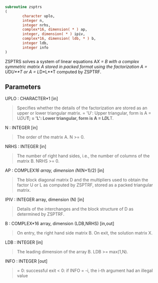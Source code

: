 ```fortran
subroutine zsptrs
(
        character uplo,
        integer n,
        integer nrhs,
        complex*16, dimension( * ) ap,
        integer, dimension( * ) ipiv,
        complex*16, dimension( ldb, * ) b,
        integer ldb,
        integer info
)
```

ZSPTRS solves a system of linear equations A*X = B with a complex
symmetric matrix A stored in packed format using the factorization
A = U*D*U**T or A = L*D*L**T computed by ZSPTRF.

## Parameters
UPLO : CHARACTER*1 [in]
> Specifies whether the details of the factorization are stored
> as an upper or lower triangular matrix.
> = 'U':  Upper triangular, form is A = U*D*U**T;
> = 'L':  Lower triangular, form is A = L*D*L**T.

N : INTEGER [in]
> The order of the matrix A.  N >= 0.

NRHS : INTEGER [in]
> The number of right hand sides, i.e., the number of columns
> of the matrix B.  NRHS >= 0.

AP : COMPLEX*16 array, dimension (N*(N+1)/2) [in]
> The block diagonal matrix D and the multipliers used to
> obtain the factor U or L as computed by ZSPTRF, stored as a
> packed triangular matrix.

IPIV : INTEGER array, dimension (N) [in]
> Details of the interchanges and the block structure of D
> as determined by ZSPTRF.

B : COMPLEX*16 array, dimension (LDB,NRHS) [in,out]
> On entry, the right hand side matrix B.
> On exit, the solution matrix X.

LDB : INTEGER [in]
> The leading dimension of the array B.  LDB >= max(1,N).

INFO : INTEGER [out]
> = 0:  successful exit
> < 0: if INFO = -i, the i-th argument had an illegal value
